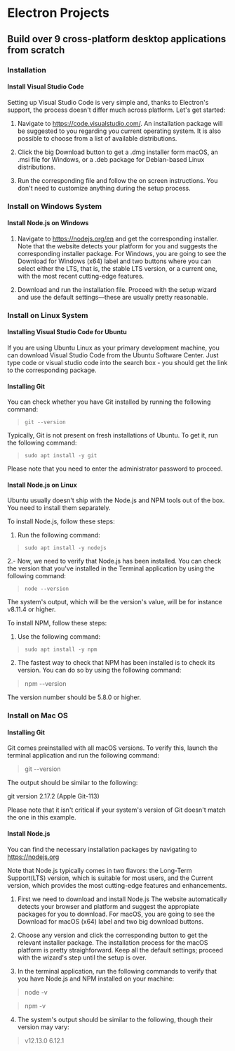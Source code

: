 # Electron Projects

## Build over 9 cross-platform desktop applications from scratch

### Installation

#### Install Visual Studio Code

Setting up Visual Studio Code is very simple and, thanks to Electron's support, the process doesn't differ much across platform. Let's get started:

1. Navigate to https://code.visualstudio.com/. An installation package will be suggested to you regarding you current operating system. It is also possible to choose from a list of available distributions.

2. Click the big Download button to get a .dmg installer form macOS, an .msi file for Windows, or a .deb package for Debian-based Linux distributions.
3. Run the corresponding file and follow the on screen instructions. You don't need to customize anything during the setup process.

### Install on Windows System

#### Install Node.js on Windows

1. Navigate to https://nodejs.org/en and get the corresponding installer. Note that the website detects your platform for you and suggests the corresponding installer package. For Windows, you are going to see the Download for Windows (x64) label and two buttons where you can select either the LTS, that is, the stable LTS version, or a current one, with the most recent cutting-edge features.

2. Download and run the installation file. Proceed with the setup wizard and use the default settings—these are usually pretty reasonable.

### Install on Linux System

#### Installing Visual Studio Code for Ubuntu

If you are using Ubuntu Linux as your primary development machine, you can download Visual Studio Code from the Ubuntu Software Center. Just type code or visual studio code into the search box - you should get the link to the corresponding package.

#### Installing Git

You can check whether you have Git installed by running the following command:

>     git --version

Typically, Git is not present on fresh installations of Ubuntu. To get it, run the following command:

>     sudo apt install -y git

Please note that you need to enter the administrator password to proceed.

#### Install Node.js on Linux

Ubuntu usually doesn't ship with the Node.js and NPM tools out of the box. You need to install them
separately.

To install Node.js, follow these steps:

1. Run the following command:

>     sudo apt install -y nodejs

2.- Now, we need to verify that Node.js has been installed. You can check the version that you've installed in the Terminal application by using the following command:

>     node --version

The system's output, which will be the version's value, will be for instance v8.11.4 or higher.

To install NPM, follow these steps:

1. Use the following command:

>     sudo apt install -y npm

2. The fastest way to check that NPM has been installed is to check its version. You can do so by using the following command:

> npm --version

The version number should be 5.8.0 or higher.

### Install on Mac OS

#### Installing Git

Git comes preinstalled with all macOS versions. To verify this, launch the terminal application and run the following command:

> git --version

The output should be similar to the following:

git version 2.17.2 (Apple Git-113)

Please note that it isn't critical if your system's version of Git doesn't match the one in this example.

#### Install Node.js

You can find the necessary installation packages by navigating to https://nodejs.org

Note  that Node.js typically comes in two flavors: the Long-Term Support(LTS) version, which is suitable for most users, and the Current version, which provides the most cutting-edge features and enhancements.

1. First we need to download and install Node.js The website automatically detects your browser and platform and suggest the appropiate packages for you to download. For macOS, you are going to see the Download for macOS (x64) label and two big download buttons.

2. Choose any version and click the corresponding button to get the relevant installer package. The installation process for the macOS platform is pretty straighforward. Keep all the default settings; proceed with the wizard's step until the setup is over.

3. In the terminal application, run the following commands to verify that you have Node.js and NPM installed on your machine:

> node -v

> npm -v

4. The system's output should be similar to the following, though their version may vary:

> v12.13.0
> 6.12.1

 

